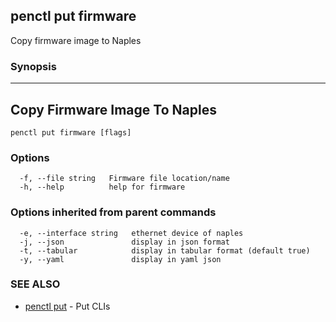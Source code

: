 ## penctl put firmware

Copy firmware image to Naples

### Synopsis



-------------------------------
 Copy Firmware Image To Naples 
-------------------------------


```
penctl put firmware [flags]
```

### Options

```
  -f, --file string   Firmware file location/name
  -h, --help          help for firmware
```

### Options inherited from parent commands

```
  -e, --interface string   ethernet device of naples
  -j, --json               display in json format
  -t, --tabular            display in tabular format (default true)
  -y, --yaml               display in yaml json
```

### SEE ALSO
* [penctl put](penctl_put.md)	 - Put CLIs

